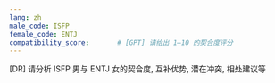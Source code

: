 ```yaml
---
lang: zh
male_code: ISFP
female_code: ENTJ
compatibility_score:       # [GPT] 请给出 1–10 的契合度评分
---
```


[DR] 请分析 ISFP 男与 ENTJ 女的契合度, 互补优势, 潜在冲突, 相处建议等

